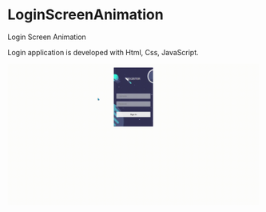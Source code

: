 # LoginScreenAnimation
Login Screen Animation


Login application is developed with Html, Css, JavaScript.


![LoginScreenAnimation](https://github.com/ozansarisoy/LoginScreenAnimation/blob/master/LoginScreenAnimationHtmlCssJs/LoginScreenGifs/LoginScreen1.gif)
